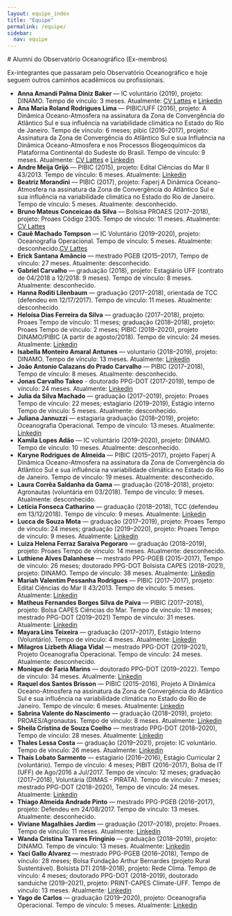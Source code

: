 ```yaml
---
layout: equipe_index
title: "Equipe"
permalink: /equipe/
sidebar:
  nav: equipe
---
```

<div class="alumni-texto">
# Alumni do Observatório Oceanográfico (Ex-membros)

Ex-integrantes que passaram pelo Observatório Oceanográfico e hoje seguem outros caminhos acadêmicos ou profissionais.
- **Anna Amandi Palma Diniz Baker** — IC voluntário (2019), projeto: DINAMO. Tempo de vínculo: 3 meses. Atualmente: [CV Lattes](http://lattes.cnpq.br/6396033146190010) e [Linkedin](https://www.linkedin.com/in/annaamandi/)
- **Ana Maria Roland Rodrigues Lima** — PIBIC/UFF (2016), projeto: A Dinâmica Oceano-Atmosfera na assinatura da Zona de Convergência do Atlântico Sul e sua influência na variabilidade climática no Estado do Rio de Janeiro. Tempo de vínculo: 6 meses; pibic (2016–2017), projeto: Assinatura da Zona de Convergência do Atlântico Sul e sua Influência na Dinâmica Oceano-Atmosfera e nos Processos Biogeoquímicos da Plataforma Continental do Sudeste do Brasil. Tempo de vínculo: 9 meses. Atualmente: [CV Lattes](http://lattes.cnpq.br/9383816906052325) e [Linkedin](https://www.linkedin.com/in/ana-roland-2b2783132/)
- **Andre Meija Grijó** — PIBIC (2015), projeto: Edital Ciências do Mar II 43/2013. Tempo de vínculo: 6 meses. Atualmente: [Linkedin](https://www.linkedin.com/in/andre-grij%C3%B3-70b53695/)
- **Beatriz Morandini** — PIBIC (2017), projeto: Faperj A Dinâmica Oceano-Atmosfera na assinatura da Zona de Convergência do Atlântico Sul e sua influência na variabilidade climática no Estado do Rio de Janeiro. Tempo de vínculo: 5 meses. Atualmente: desconhecido.
- **Bruno Mateus Conceicao da Silva** — Bolsisa PROAES (2017–2018), projeto: Proaes Código 2305. Tempo de vínculo: 11 meses. Atualmente: [CV Lattes](http://lattes.cnpq.br/8478593635085427)
- **Cauê Machado Tompson** — IC Voluntário (2019–2020), projeto: Oceanografia Operacional. Tempo de vínculo: 5 meses. Atualmente: desconhecido.[CV Lattes]( http://lattes.cnpq.br/4639960424995624)
- **Erick Santana Amâncio** — mestrado PGEB (2015–2017), Tempo de vínculo: 27 meses. Atualmente: desconhecido.
- **Gabriel Carvalho** — graduação (2018), projeto: Estagiário UFF (contrato de 04/2018 a 12/2018: 9 meses). Tempo de vínculo: 8 meses. Atualmente: desconhecido.
- **Hanna Roditi Lilenbaum** — graduação (2017–2018), orientada de TCC (defendeu em 12/17/2017). Tempo de vínculo: 11 meses. Atualmente: desconhecido.
- **Heloísa Dias Ferreira da Silva** — graduação (2017–2018), projeto: Proaes Tempo de vínculo: 11 meses; graduação (2018–2018), projeto: Proaes Tempo de vínculo: 2 meses; PIBIC (2018–2020), projeto DINAMO/PIBIC (A partir de agosto/2018). Tempo de vínculo: 24 meses. Atualmente: [Linkedin](https://www.linkedin.com/in/heloisadiasf/)
- **Isabella Monteiro Amaral Antunes** — voluntario (2018–2019), projeto: DINAMO. Tempo de vínculo: 13 meses. Atualmente: [Linkedin](https://www.linkedin.com/in/isabella-antunes-1bb575165/)
- **João Antonio Calazans do Prado Carvalho** — PIBIC (2017–2018), Tempo de vínculo: 8 meses. Atualmente: desconhecido.
- **Jonas Carvalho Takeo** - doutorado PPG-DOT (2017-2019), tempo de vínculo: 24 meses. Atualmente: [Linkedin](https://www.linkedin.com/in/jonas-takeo-carvalho-b3761022/)
- **Julia da Silva Machado** — graduação (2017–2019), projeto: Proaes Tempo de vínculo: 22 meses; estagiario (2019–2019), Estágio interno Tempo de vínculo: 5 meses. Atualmente: desconhecido.
- **Juliana Jannuzzi** — estagiaria graduação (2018–2019), projeto: Oceanografia Operacional. Tempo de vínculo: 13 meses. Atualmente: [Linkedin](https://www.linkedin.com/in/juliana-jannuzzi-4a2697102/)
- **Kamila Lopes Adão** — IC voluntário (2019–2020), projeto: DINAMO. Tempo de vínculo: 10 meses. Atualmente: desconhecido.
- **Karyne Rodrigues de Almeida** — PIBIC (2015–2017), projeto Faperj A Dinâmica Oceano-Atmosfera na assinatura da Zona de Convergência do Atlântico Sul e sua influência na variabilidade climática no Estado do Rio de Janeiro. Tempo de vínculo: 19 meses. Atualmente: desconhecido.
- **Laura Corrêa Saldanha da Gama** — graduação (2018–2018), projeto: Agronautas (voluntária em 03/2018). Tempo de vínculo: 9 meses. Atualmente: desconhecido.
- **Letícia Fonseca Catharino** — graduação (2018–2018), TCC (defendeu em 13/12/2018). Tempo de vínculo: 9 meses. Atualmente: [Linkedin](https://www.linkedin.com/in/let%C3%ADcia-fonseca-catharino-6a54a2182/)
- **Lucca de Souza Mota** — graduação (2017–2019), projeto: Proaes Tempo de vínculo: 24 meses; graduação (2019–2020), projeto: Proaes Tempo de vínculo: 9 meses. Atualmente: [Linkedin](https://www.linkedin.com/in/lucca-mota/)
- **Luiza Helena Ferraz Saraiva Pegoraro** — graduação (2018–2019), projeto: Proaes Tempo de vínculo: 14 meses. Atualmente: desconhecido.
- **Luthiene Alves Dalanhese** — mestrado PPG-PGEB (2015–2017), Tempo de vínculo: 26 meses; doutorado PPG-DOT Bolsista CAPES (2018–2021), projeto: DINAMO. Tempo de vínculo: 38 meses. Atualmente: [Linkedin](https://www.linkedin.com/in/luthienedalanhese/)
- **Mariah Valentim Pessanha Rodrigues** — PIBIC (2017–2017), projeto: Edital Ciências do Mar II 43/2013. Tempo de vínculo: 5 meses. Atualmente: [Linkedin](https://www.linkedin.com/in/mariah-valentim/)
- **Matheus Fernandes Borges Silva de Paiva** — PIBIC (2017–2018), projeto: Bolsa CAPES Ciências do Mar. Tempo de vínculo: 13 meses; mestrado PPG-DOT (2019–2021) Tempo de vínculo: 31 meses. Atualmente: [Linkedin](https://www.linkedin.com/in/matheusfbspaiva/)
- **Mayara Lins Teixeira** — graduação (2017–2017), Estágio Interno (Voluntário). Tempo de vínculo: 4 meses. Atualmente: [Linkedin](https://www.linkedin.com/in/mayara-lins-teixeira-a80381189/)
- **Milagros Lizbeth Aliaga Vidal** — mestrado PPG-DOT (2019–2021), Projeto Oceanografia Operacional. Tempo de vínculo: 24 meses. Atualmente: desconhecido.
- **Monique de Faria Marins** — doutorado PPG-DOT (2019–2022). Tempo de vínculo: 34 meses. Atualmente: [Linkedin](https://www.linkedin.com/in/monique-marins/)
- **Raquel dos Santos Brisson** — PIBIC (2015–2016), Projeto A Dinâmica Oceano-Atmosfera na assinatura da Zona de Convergência do Atlântico Sul e sua influência na variabilidade climática no Estado do Rio de Janeiro. Tempo de vínculo: 6 meses. Atualmente: [Linkedin](https://www.linkedin.com/in/raquel-dos-santos-brisson-peixoto-12522010a/)
- **Sabrina Valente do Nascimento** — graduação (2018–2019), projeto: PROAES/Agronautas. Tempo de vínculo: 8 meses. Atualmente: [Linkedin](https://www.linkedin.com/in/sabrinavalente/)
- **Sheila Cristina de Souza Coelho** — mestrado PPG-DOT (2018–2020), Tempo de vínculo: 28 meses. Atualmente: [Linkedin](https://www.linkedin.com/in/sheila-cristina-de-souza-coelho-0b8b0a1b0/)
- **Thales Lessa Costa** — graduação (2019–2021), projeto: IC voluntário. Tempo de vínculo: 26 meses. Atualmente: [Linkedin](https://www.linkedin.com/in/thales-lessa-costa-334633129/)
- **Thaís Lobato Sarmento** — estagiario (2016–2016), Estágio Curricular 2 (voluntário). Tempo de vínculo: 4 meses; PIBIT (2016–2017), Bolsa de IT (UFF) de Ago/2016 a Jul/2017. Tempo de vínculo: 12 meses; graduação (2017–2018), Voluntária (DIMAS - PIRATA). Tempo de vínculo: 7 meses; mestrado PPG-DOT (2018–2020), Tempo de vínculo: 24 meses. Atualmente: [Linkedin](https://www.linkedin.com/in/thais-lobato-sarmento/)
- **Thiago Almeida Andrade Pinto** — mestrado PPG-PGEB (2016–2017), projeto: Defendeu em 24/08/2017. Tempo de vínculo: 13 meses. Atualmente: desconhecido.
- **Viviane Magalhães Jardim** — graduação (2017–2018), projeto: Proaes. Tempo de vínculo: 11 meses. Atualmente: [Linkedin](https://www.linkedin.com/in/viviane-jardim-1901ba106/)
- **Wanda Cristina Tavares Fringinio** — graduação (2018–2019), projeto: DINAMO. Tempo de vínculo: 13 meses. Atualmente: [Linkedin](https://www.linkedin.com/in/wandatavares/)
- **Yaci Gallo Alvarez** — mestrado PPG-PGEB (2016–2018), Tempo de vínculo: 28 meses; Bolsa Fundação Arthur Bernardes (projeto Rural Sustentável). Bolsista DTI 2018–2018), projeto: Rede Clima. Tempo de vínculo: 4 meses; doutorado PPG-DOT (2018–2019), doutorado sanduiche (2019–2021), projeto: PRINT-CAPES Climate-UFF. Tempo de vínculo: 13 meses. Atualmente: [Linkedin](https://www.linkedin.com/in/yaci-gallo-alvarez/)
- **Yago de Carlos** — graduação (2019–2020), projeto: Oceanografia Operacional. Tempo de vínculo: 5 meses. Atualmente: [Linkedin](https://www.linkedin.com/in/yago-de-carlos-72374914a/)
</div>
